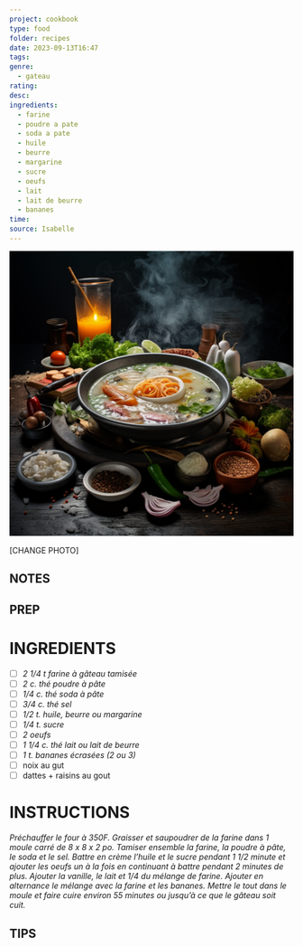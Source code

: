 ```yaml
---
project: cookbook
type: food
folder: recipes
date: 2023-09-13T16:47
tags: 
genre:
  - gateau
rating: 
desc: 
ingredients:
  - farine
  - poudre a pate
  - soda a pate
  - huile
  - beurre
  - margarine
  - sucre
  - oeufs
  - lait
  - lait de beurre
  - bananes
time: 
source: Isabelle
---
```


![IMAGE](_default.png)


[CHANGE PHOTO]


## NOTES




## PREP


# INGREDIENTS

- [ ] _2 1/4 t farine à gâteau tamisée_
- [ ] _2 c. thé poudre à pâte_
- [ ] _1/4 c. thé soda à pâte_
- [ ] _3/4 c. thé sel_
- [ ] _1/2 t. huile, beurre ou margarine_
- [ ] _1/4 t. sucre_
- [ ] _2 oeufs_
- [ ] _1 1/4 c. thé lait ou lait de beurre_
- [ ] _1 t. bananes écrasées (2 ou 3)_
- [ ] noix au gut
- [ ] dattes + raisins au gout

# INSTRUCTIONS

_Préchauffer le four à 350F. Graisser et saupoudrer_
_de la farine dans 1 moule carré de_
_8 x 8 x 2 po. Tamiser ensemble la farine,_
_la poudre à pâte, le soda et le sel. Battre en_
_crème l’huile et le sucre pendant 1 1/2 minute_
_et ajouter les oeufs un à la fois en continuant_
_à battre pendant 2 minutes de plus. Ajouter_
_la vanille, le lait et 1/4 du mélange de farine._
_Ajouter en alternance le mélange avec la_
_farine et les bananes. Mettre le tout dans_
_le moule et faire cuire environ 55 minutes ou_
_jusqu’à ce que le gâteau soit cuit._



## TIPS




